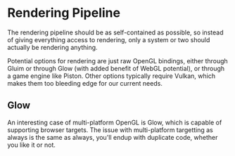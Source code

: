 
# Rendering Pipeline

The rendering pipeline should be as self-contained as possible, so
instead of giving everything access to rendering, only a system or two
should actually be rendering anything.

Potential options for rendering are just raw OpenGL bindings, either
through Gluim or through Glow (with added benefit of WebGL potential),
or through a game engine like Piston. Other options typically require
Vulkan, which makes them too bleeding edge for our current needs.

## Glow

An interesting case of multi-platform OpenGL is Glow, which is capable
of supporting browser targets. The issue with multi-platform
targetting as always is the same as always, you'll endup with
duplicate code, whether you like it or not.

